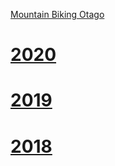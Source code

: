 [Mountain Biking Otago](http://www.mountainbikingotago.co.nz/)
# [2020](https://mb-otago.github.io/results/2020)
# [2019](https://mb-otago.github.io/results/2019)
# [2018](https://mb-otago.github.io/results/2018) 
